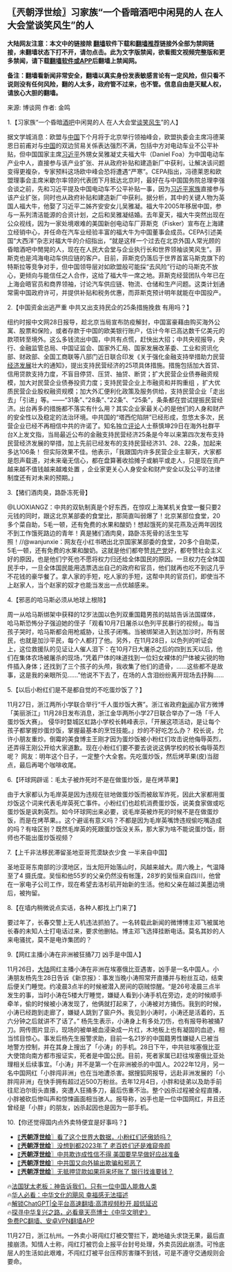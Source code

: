  <!-- 面包屑导航 --> <h2>〖兲朝浮世绘〗习家族“一个昏暗酒吧中闲晃的人 在人大会堂谈笑风生”的人</h2> <p class="notice"><b>大陆网友注意：本文中的链接除 <a href="https://github.com/bannedbook/fanqiang" >翻墙</a>软件下载和<a href="https://github.com/killgcd/justmysocks/blob/master/README.md">翻墙推荐</a>链接外全部为禁网链接，未翻墙状态下打不开，请勿点击。此为文字版禁闻，欲看图文视频完整版和更多禁闻，请下载<a href="https://github.com/bannedbook/fanqiang">翻墙软件或APP</a>后翻墙上禁闻网。</p><p>备注：翻墙看新闻非常安全，翻墙以真实身份发表敏感言论有一定风险，但只看不说则没有任何风险，翻的人太多，政府管不过来，也不管。信息自由是天赋人权，请放心大胆的翻墙。</b></p>  <div class="entry"> <p>来源:&nbsp;博谈网                            作者:&nbsp;金鸣                           </p> <p>1.【习家族“一个昏暗<a href="https://www.bannedbook.org/bnews/tag/%e9%85%92%e5%90%a7/" class="st_tag internal_tag" rel="tag" title="标签 酒吧 下的日志">酒吧</a>中闲晃的人 在人大会堂<a href="https://www.bannedbook.org/bnews/tag/%E8%B0%88%E7%AC%91%E9%A3%8E%E7%94%9F/" class="st_tag internal_tag" rel="tag" title="标签 谈笑风生 下的日志">谈笑风生</a>”的人】</p> <p></p> <p>据文学城消息：欧盟与<span class='wp_keywordlink_affiliate'><a href="https://www.bannedbook.org/" title="中国" target="_blank">中国</a></span>下个月将于北京举行领袖峰会，欧盟执委会主席冯德莱恩日前甫对与<a href="https://www.bannedbook.org/bnews/tag/%E4%B8%AD%E5%9B%BD/" class="st_tag internal_tag" rel="tag" title="标签 中国 下的日志">中国</a>的双边贸易关係表达强烈不满，包括中方对电动车业不公平补贴，但中国国家主席<a href="https://www.bannedbook.org/bnews/tag/%e4%b9%a0%e8%bf%91%e5%b9%b3/" class="st_tag internal_tag" rel="tag" title="标签 习近平 下的日志">习近平</a>外甥女吴雅凝丈夫福大牛（Daniel Foa）为中国电动车产业中人，直接参与该产业扩张、并从政府补贴和建造新厂中获利，让解决该问题变得更複杂，专家预料这场欧中峰会恐将遭遇“严寒”。CEPA指出，冯德莱恩和欧盟理事会主席米歇尔率领的代表团下月抵达北京时，最好在与中国国务院总理李强会谈之前，先和习近平提及中国电动车不公平补贴一事，因为<a href="https://www.bannedbook.org/bnews/tag/%e4%b9%a0%e8%bf%91%e5%b9%b3%e5%ae%b6%e6%97%8f/" class="st_tag internal_tag" rel="tag" title="标签 习近平家族 下的日志">习近平家族</a>直接参与该产业扩张，同时也从政府补贴和建造新厂中获利。据分析，其中的关键人物为英国人福大牛，他娶了习近平二姊齐安安女儿吴雅凝。福大牛2005年移居中国，参与一系列清洁能源的合资计划，之后和吴雅凝结婚。去年夏天，福大牛突然出现在公众视线，因为一家处境艰难的美国新创电动车厂菲斯克（Fisker）宣布在上海建立经销中心，并任命在汽车业经验丰富的福大牛为中国董事会成员。CEPA引述美国“大西洋”杂志对福大牛的介绍指出，“就是这样一个过去在北京外国人常光顾的昏暗酒吧中閒晃的人，现在在人民大会堂与企业执行长和世界领袖谈笑风生”。菲斯克也是鸿海电动车供应链的客户。目前，菲斯克仍落后于世界首富马斯克旗下的特斯拉等竞争对手，但中国领导层对如欧盟般可能採“去风险”行动的马斯克不放心，更倾向与能信任之人合作，这给了福大牛一席之地。菲斯克经营团队今年已在上海会晤官员和商界领袖，讨论汽车供应链、物流、仓储和生产问题。这类计划通常需中国政府许可，并提供补贴和税务优惠，而菲斯克预计明年就能在中国投产。</p> <p>2.【中国资金出逃严重 中共又出支持民企的25条措施挽救 有用吗？】</p> <p></p> <p>纽约时报中文网28日报导，趁北京当局宣布防疫解封，中国富豪藉由购买海外公寓、股票和保险，或者存款于中国的欧美银行账户，估计今年已高达数千亿美元的款项转至境外。这么多钱流出中国，中共有点慌，赶快出大招；中共央视报导，央行、金融监管总局、中国证监会、国家外汇局、国家发展改革委、工业和资讯化部、财政部、全国工商联等八部门近日联合印发《关于强化金融支持举措助力民营 <span class='wp_keywordlink'><a href="https://www.bannedbook.org/forum2/topic869.html" title="宪政、法治和经济发展——走向市场经济的制度保障" target="_blank">经济发展</a></span>壮大的通知》，提出支持民营经济的25项具体措施。措施包括加大首贷、信用贷款支持力度，不盲目停贷、压贷、抽贷、断贷；扩大民营企业债券融资规模，加大对民营企业债券投资力度；支持民营企业上市融资和并购重组 ，扩大优质民营企业股权融资规模；加大外汇便利化政策及服务供给，支持民营企业「走出去」「引进」等。——“31条”、”28条”、”22条”、“25条”，条条都在尝试提振民营经济。出台再多的措施都不落实有什么用？其实企业家最关心的是他们的人身和财产的安全性以及稳定的法治环境。中共国的“塔西佗陷阱”已经形成，忽悠太多次，民营企业已经不再相信中共的许诺了。知名独立<span class='wp_keywordlink_affiliate'><a href="https://www.bannedbook.org/bnews/comments/" title="新闻评论" target="_blank">评论</a></span>人士蔡慎坤29日在海外社群平台X上发文指，当局最近公布的金融支持民营经济25条是今年以来第四次发布支持民营经济发展的举措，加上先前已经发布的支持民营经济31、28、22条，加起来多达106条！ 但实际效果不佳。他表示，「我跟国内许多民营企业主聊天，大家都是怨声载道，对未来毫无信心，都在盘算著收拾摊子或躺平或走人，只是现在资产越来越不值钱越来越难处置 ，企业家更关心人身安全和财产安全以及公平的法律制度还有对未来的预期。」</p> <p>3.【猪们酒肉臭，路卧冻死骨】</p> <p></p> <p>@LUOXIANGZ：中共的双轨制真是个好东西，在惊叹上海某机关食堂一餐只要2元钱的同时，跟这北京某部委的食堂比，那简直叫弱爆了！北京某部位食堂，20多个菜自助，5毛一顿，还有免费的水果和酸奶！想起饿死的吴花燕及近两年因找不到工作饿死路边的青年！真是猪们酒肉臭，路卧冻死骨的活生生写照！//@wanjunxie：网友在小红书晒出北京国家某部委的食堂，20多个自助菜，5毛一顿，还有免费的水果和酸奶。这就是他们都夸赞<a href="https://www.bannedbook.org/bnews/tag/%e5%85%b1%e4%ba%a7%e5%85%9a/" class="st_tag internal_tag" rel="tag" title="标签 共产党 下的日志">共产党</a>好，都夸赞社会主义好的原因，也是他们宁死也不愿将权力归还给全体国民的原因。一旦权力在全体国民手中，一旦全体国民能用选票选出自己的政府和官员，他们就再也吃不到这几乎不花钱的豪华餐了。拿人家的手短，吃人家的手短，这帮中共的官员们，即使当不上赵家人，当个赵家的奴才也能当发出一点优越感来。</p> <p>4.【邪恶的哈马斯必须从地球上根除】</p> <p></p> <p>周一从哈马斯绑架中获释的12岁法国以色列双重国籍男孩的姑姑告诉法国媒体，哈马斯恐怖分子强迫她的侄子「观看10月7日屠杀以色列平民暴行的视频」。每当孩子哭时，哈马斯都会用枪威胁，让孩子闭嘴。当被绑架进入到达加沙时，所有居民，也就是加沙平民，每个人都打了他。另外，在11月28日，以色列的听证会上，这位救援队的见证让人催人泪下：在10月7日大屠杀之后的四到五天以后，他们在集体农场被屠杀的现场，”凭着尸体的味道找到一位妇女裸体的尸体被尖锐的物件插入身体；还找到了三个孩子的头颅，我收集了他们的遗骨，……这些都不是故事，这是我的亲眼所见……”他说不下去了，在场的人含泪纷纷离开现场去抒胸……</p> <p>5.【以后小粉红们是不是都自觉的不吃蛋炒饭了？】</p> <p></p> <p>11月27日，浙江两所小学联合举行“千人蛋炒饭大赛”。浙江省政府<span class='wp_keywordlink_affiliate'><a href="https://www.bannedbook.org/" title="新闻">新闻</a></span>办官方微博「美丽浙江」11月28日发布消息，浙江金华两所小学27日联合举办了一场「千人蛋炒饭大赛」。 侵华时婺城区虹路小学校长韩峰表示，「开展这项活动，是让每个孩子都掌握炒蛋炒饭，掌握最基本的烹饪技能。」炒的不好吃怎么办？ 校长说，允许小朋友重炒。倒霉的美食博主王刚才因为蛋炒饭被小粉红们攻击说他侮辱英烈，还弄得王刚公开给大家道歉。现在小粉红们要不要去说说这俩学校的校长侮辱英烈呢？ 网友：明年这个日子，一定整个大全套。先吃蛋炒饭，然后烤苹果(皮)当甜点，最后再喝个咖啡收尾。</p>  <p>6.【环球网辟谣：毛太子被炸死时不是在做蛋炒饭，是在烤苹果】</p> <p></p> <p>由于大家都认为毛岸英是因为违规在驻地做蛋炒饭而被敌军炸死，因此大家都用蛋炒饭这个词来代表毛岸英死亡事件。小粉红们也趁机消费蛋炒饭，说美食家做或吃蛋炒饭是讽刺英烈。如今环球网出来必要，说毛岸英被炸死的时候不是在做蛋炒饭，而是在烤苹果。。这个避谣有意义吗？不都是因为毛岸英嘴馋违规偷吃嘴造成的吗？有啥区别？既然毛岸英的死跟蛋炒饭没关系，那大家为啥不能说蛋炒饭，厨师也不能出蛋炒饭视频？</p> <p>7.【上千非法移民滞留圣地亚哥荒漠缺衣少食 一半来自中国】</p> <p></p> <p>圣地亚哥东南部的沙漠地区，当太阳开始落山时，风越来越大。周六晚上，气温降至了4 摄氏度。吴恒和他55岁的父亲仍然没有帐篷，28岁的吴恒来自四川，他曾在一家电子公司工作，现在希望去洛杉矶开始新的生活。他和父亲在越过美墨边境后，被拘留。</p> <p>8.【在墙内稍微说点实话，各种人都找上门来了】</p> <p></p>  <p>要过年了，长春交警上无人机违法抓拍了。一名转载此新闻的微博博主邓飞被属地长春的未知人士打电话过来，要求他删帖。博主邓飞选择挂断电话。莫名其妙的人来电骚扰，莫不是电诈集团的？</p> <p>9.【网红主播小涛在非洲被狂捅7刀 凶手是中国人】</p> <p></p> <p>11月26日，<span class='wp_keywordlink_affiliate'><a href="https://www.bannedbook.org/" title="大陆" target="_blank">大陆</a></span>网红主播小涛在非洲在埃塞俄比亚遇害，凶手是一名中国人。小涛朋友杨先生28日告诉《新京报》：事发当晚小涛照常开直播并与粉丝互动，结束后便关门睡觉。约凌晨3点半的时候被潜入房间的窃贼惊醒。“是26号凌晨三点半发生的事，当时小涛在5楼大厅睡觉，嫌疑人看到小涛手机在旁边，走的时候顺手牵羊，偷的时候被小涛发现了，他俩就打起来了，小涛被对方捅伤。我到的时候，小涛已经跑到走廊了，嫌疑人跳到了窗户外。我见到小涛时，小涛还是活着的，五六分钟之后就讲不了话了。” 杨先生表示，小涛身上有多处刀伤，也有报导称被捅7刀。网传图片显示，现场的被单被血浸染成一片红，木地板上也有凝固的血迹，相当怵目惊心。事发后杨先生报警求助，目前一名21岁的中国籍男性嫌疑人已被当地警方控制，并在其身上搜出了「小涛」的手机。28日下午，中共驻埃塞俄比亚大使馆向南方都市报证实，死者是中国公民。目前，死者家属已赶往埃塞俄比亚处理相关后续事宜。「小涛」并不是第一个在非洲被杀的中国人。2022年12月，另一名中国网红「小胖闯非洲」也在当地遭杀害。据搜狐网报导，远赴非洲发展的「小胖闯非洲」在快手拥有超过近500万粉丝。去年12月4日，小胖和徒弟以及助手前往尼泊尔街头直播，突遭人狂捅多刀，最后伤重不治。整个凶杀过程被全程直播，小胖被砍后惨叫声和惊悚画面相当骇人。报导称，凶手也是一位中国网红，并且还曾经是「小胖」的朋友，凶杀起因也是因为一部手机。</p> <p>10.【你还觉得国内点外卖特便宜是好事吗？】</p> <p></p> <!--<div id="taboola-mid-1"></div>--><ul class='op-related-articles' title='相关阅读'> <li><a href='https://www.bannedbook.org/bnews/cbnews/20231129/1967297.html' target='_blank'>〖<b>兲朝浮世绘</b>〗看了这个世界大数据，小粉红们还傲娇吗？</a></li> <li><a href='https://www.bannedbook.org/bnews/cbnews/20231128/1966825.html' target='_blank'>〖<b>兲朝浮世绘</b>〗没想到都2023年了 老百姓们还是难窥帝颜</a></li> <li><a href='https://www.bannedbook.org/bnews/cbnews/20231127/1966359.html' target='_blank'>〖<b>兲朝浮世绘</b>〗中共欺诈成性信不得 美国要早早做好应战准备</a></li> <li><a href='https://www.bannedbook.org/bnews/cbnews/20231125/1965744.html' target='_blank'>〖<b>兲朝浮世绘</b>〗中共国又向外输出欺骗和邪恶了</a></li> <li><a href='https://www.bannedbook.org/bnews/cbnews/20231124/1965227.html' target='_blank'>〖<b>兲朝浮世绘</b>〗无抵押贷款如果将来坏账了 银行找谁要钱？</a></li> </ul> <p class="texttj"> 🔥<a href="https://www.bannedbook.org/bnews/ssgc/20230219/1850782.html" target="_blank">法国犹太老板：神告诉我们，只有一位中国人能救人类</a><br/> 🔥<a href="https://www.bannedbook.org/bnews/comments/20220220/1694796.html" target="_blank">华人必看：中华文化的飓风 幸福感无法描述</a><br/> 🔥<a href="https://github.com/bannedbook/fanqiang/wiki/V2ray%E6%9C%BA%E5%9C%BA" target="_blank">解锁ChatGPT|全平台高速翻墙:高清视频秒开,超低延迟</a><br/> 🔥<a href="https://www.bannedbook.org/bnews/comments/20220808/1768773.html" target="_blank">探寻中华复兴之路，必看章天亮博士《中华文明史》</a><br/> <a href="https://github.com/bannedbook/fanqiang/wiki/%E7%A6%81%E9%97%BB%E7%BD%91%E5%AE%89%E5%8D%93%E7%BF%BB%E5%A2%99%E6%96%B0%E9%97%BBAPP" target="_blank">免费PC翻墙、安卓VPN翻墙APP</a><br/> </p><p>11月27日，浙江杭州。一外卖小哥闯红灯被交警拦下，跪地磕头求饶无果，最后直接崩溃。知情人士称，闯红灯被罚会上报平台封号处理，外卖员因此崩溃。可怜底层人的生活如此艰难，不闯红灯被平台压榨厉害赚不到钱，可是不遵守交通规则会要命。</p> <a name='sharetosocial'></a> <div style="margin-bottom:5px;padding-bottom:5px;clear:both"> <div id="archive-pix-1" class="banner-ads"> <!-- AuctionX Display platform tag START --> <div id="27602x728x90x621x_ADSLOT1" clicktrack="%%CLICK_URL_ESC%%"></div>  <!-- AuctionX Display platform tag END --> </div> <div id="archive-pix-2" class="banner-ads"> <!-- AuctionX Display platform tag START --> <div id="27556x300x250x621x_ADSLOT1" clicktrack="%%CLICK_URL_ESC%%" style="margin:0 auto;text-align:center"></div>  <!-- AuctionX Display platform tag END --> </div> </div>  <div id="archive-pix-1" class="banner-ads"> <!-- AuctionX Display platform tag START --> <div id="27603x728x90x621x_ADSLOT1" clicktrack="%%CLICK_URL_ESC%%"></div>  <!-- AuctionX Display platform tag END --> </div> </div><!--END ENTRY--> 